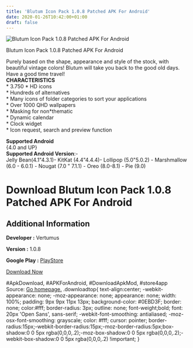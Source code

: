 ```yaml
---
title: 'Blutum Icon Pack 1.0.8 Patched APK For Android'
date: 2020-01-26T10:42:00+01:00
draft: false
---
```


![Blutum Icon Pack 1.0.8 Patched APK For Android](https://i1.wp.com/apkhome.net/wp-content/uploads/2020/01/Blutum-Icon-Pack-1.0.8-Patched.png "Blutum Icon Pack 1.0.8 Patched APK For Android")

  

Blutum Icon Pack 1.0.8 Patched APK For Android

Purely based on the shape, appearance and style of the stock, with beautiful vintage colors! Blutum will take you back to the good old days. Have a good time travel!  
**CHARACTERISTICS**  
\* 3.750 \* HD icons  
\* Hundreds of alternatives  
\* Many icons of folder categories to sort your applications  
\* Over 1000 QHD wallpapers  
\* Masking for non\*thematic  
\* Dynamic calendar  
\* Clock widget  
\* Icon request, search and preview function

**Supported Android**  
{4.0 and UP}  
**Supported Android Version**:-  
Jelly Bean(4.1"4.3.1)- KitKat (4.4"4.4.4)- Lollipop (5.0"5.0.2) - Marshmallow (6.0 - 6.0.1) - Nougat (7.0 " 7.1.1) - Oreo (8.0-8.1) - Pie (9.0)

Download Blutum Icon Pack 1.0.8 Patched APK For Android
=======================================================

Additional Information
----------------------

**Developer :** Vertumus

**Version :** 1.0.8

**Google Play :** [PlayStore](https://play.google.com/store/apps/details?id=com.vertumus.blutum)

  

[Download Now](https://store4app.co/post/blutum-icon-pack-1-0-8-patched-apk-for-android_1580028614)

  
#ApkDownload, #APKForAndroid, #DownloadApkMod, #store4app  
Source: [Go homepage.](https://store4app.co/post/blutum-icon-pack-1-0-8-patched-apk-for-android_1580028614) .downloadtop{ text-align:center; -webkit-appearance: none; -moz-appearance: none; appearance: none; width: 100%; padding: 9px 9px 11px 13px; background-color: #0EBD3F; border: none; color:#fff; border-radius: 3px; outline: none; font-weight;bold; font: 20px 'Open Sans', sans-serif; -webkit-font-smoothing: antialiased; -moz-osx-font-smoothing: grayscale; color: #fff; cursor: pointer; border-radius:15px;-webkit-border-radius:15px;-moz-border-radius:5px;box-shadow:0 0 5px rgba(0,0,0,.2);-moz-box-shadow:0 0 5px rgba(0,0,0,.2);-webkit-box-shadow:0 0 5px rgba(0,0,0,.2) !important; }